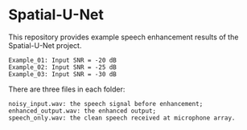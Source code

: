 # Spatial-U-Net


This repository provides example speech enhancement results of the Spatial-U-Net project.

    Example_01: Input SNR = -20 dB
    Example_02: Input SNR = -25 dB
    Example_03: Input SNR = -30 dB

There are three files in each folder:

    noisy_input.wav: the speech signal before enhancement;
    enhanced_output.wav: the enhanced output;
    speech_only.wav: the clean speech received at microphone array.
